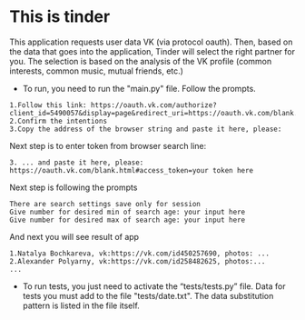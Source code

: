 # This is tinder
This application requests user data VK (via protocol oauth).
Then, based on the data that goes into the application, Tinder will select the right partner for you. 
The selection is based on the analysis of the VK profile (common interests, common music, mutual friends, etc.)

* To run, you need to run the "main.py" file. Follow the prompts.
```text
1.Follow this link: https://oauth.vk.com/authorize?client_id=5490057&display=page&redirect_uri=https://oauth.vk.com/blank.html&scope=friends,photos,groups,pages&response_type=token&v=5.52
2.Confirm the intentions
3.Copy the address of the browser string and paste it here, please: 
 ```
Next step is to enter token from browser search line: 
```text
3. ... and paste it here, please:  https://oauth.vk.com/blank.html#access_token=your token here
```

Next step is following the prompts
```text
There are search settings save only for session
Give number for desired min of search age: your input here
Give number for desired max of search age: your input here
```

And next you will see result of app
```text
1.Natalya Bochkareva, vk:https://vk.com/id450257690, photos: ...
2.Alexander Polyarny, vk:https://vk.com/id258482625, photos:...
...
```


* To run tests, you just need to activate the “tests/tests.py” file. Data for tests you must 
add to the file "tests/date.txt". The data substitution pattern is listed in the file itself.
